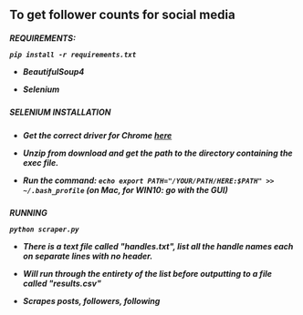 <H2> To get follower counts for social media

<H5>REQUIREMENTS:

```pip install -r requirements.txt```

- BeautifulSoup4

- Selenium


<H5> SELENIUM INSTALLATION <H5>

- Get the correct driver for Chrome [here](https://selenium-python.readthedocs.io/installation.html#drivers)

- Unzip from download and get the path to the directory containing the exec file. 

- Run the command: `echo export PATH="/YOUR/PATH/HERE:$PATH" >> ~/.bash_profile` (on Mac, for WIN10: go with the GUI)


<H5> RUNNING

```python scraper.py```

- There is a text file called "handles.txt", list all the handle names each on separate lines with no header.

- Will run through the entirety of the list before outputting to a file called "results.csv"

- Scrapes posts, followers, following
